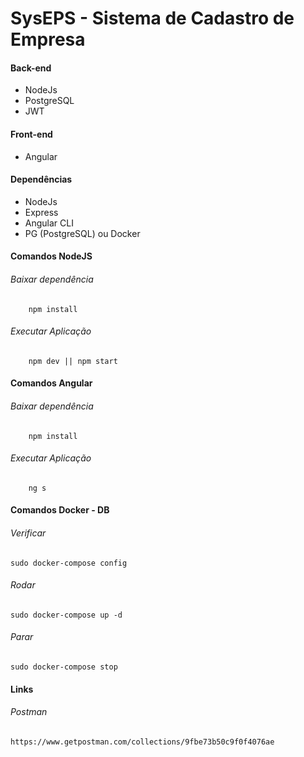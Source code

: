 # SysEPS - Sistema de Cadastro de Empresa

#### Back-end
- NodeJs
- PostgreSQL
- JWT

#### Front-end
- Angular

#### Dependências
- NodeJs
- Express
- Angular CLI
- PG (PostgreSQL) ou Docker

#### Comandos NodeJS
###### Baixar dependência
```shell
    npm install
```
###### Executar Aplicação
```shell
    npm dev || npm start
```

#### Comandos Angular
###### Baixar dependência
```shell
    npm install
```
###### Executar Aplicação
```shell
    ng s
```

#### Comandos Docker - DB
######   Verificar
```shell
sudo docker-compose config
```
######   Rodar
```shell
sudo docker-compose up -d
```
######   Parar
```shell
sudo docker-compose stop
```

#### Links
######   Postman
```shell
https://www.getpostman.com/collections/9fbe73b50c9f0f4076ae
```
